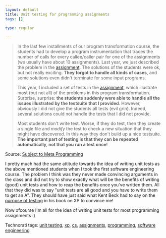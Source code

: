 ```yaml
--- 
layout: default
title: Unit testing for programming assignments
tags: []

type: regular

---
```

<blockquote> <p>In the last few installments of our program transformation course, the students had to develop a program instrumentation that traces the number of calls for every callee/caller pair for one of the assignments (we usually have about 10 assignments). Last year, we just described the problem in the <a href="http://www.cs.uu.nl/wiki/Pt03/AssignmentScopedDynamicRewriteRules">assignment</a>. The solutions of the students were ok, but not really exciting. <strong>They forgot to handle all kinds of cases</strong>, and some solutions even didn't terminate for some input programs.  <p>This year, I included a set of tests in the <a href="http://www.cs.uu.nl/wiki/Pt04/AssignmentConcreteObjectSyntax">assignment</a>, which illustrate most (but not all) of the problems in this program transformation. Surprise, surprise: <strong>the students suddenly were able to handle all the issues illustrated by the testsuite that I provided</strong>. However, obviously I did not give the students all tests (evil grin). Indeed, several solutions could not handle the tests that I did not provide.  <p>Most students don't write test. Worse, if they do test, then they create a single file and <em>modify</em> the test to check a new situation that they might have discovered. In this way they don't build up a nice testsuite.<strong> The important part of testing is that they can be repeated automatically, not that you run a test once!</strong></p></blockquote> <p>Source: <a href="http://mbravenboer.blogspot.com/index.html">Subject to Meta Programming</a> </p> <p>I pretty much had the same attitude towards the idea of writing unit tests as the above mentioned students when I took the first software engineering course. The problem I think was they never made convincing arguments in the class and did not try to show exactly what will be the benefits of&nbsp;writing (good)&nbsp;unit tests and how to reap the benefits once you've written them. All that they did was to say "unit tests are all good and you have to write them to get&nbsp;an A". They&nbsp;should have just said what Kent Beck had to say on the <a href="http://poundbang.in/2006/12/15/kent-beck-on-xp/">purpose of testing</a> in his book on XP to convince me! </p> <p>Now ofcourse I'm&nbsp;all for the idea of&nbsp;writing unit tests for most programming assignments :)</p> <div class="wlWriterSmartContent" id="0767317B-992E-4b12-91E0-4F059A8CECA8:24d65b54-630c-42a1-b1ef-0a73a683e2b2" contenteditable="false" style="padding-right: 0px; display: inline; padding-left: 0px; padding-bottom: 0px; margin: 0px; padding-top: 0px">Technorati tags: <a href="http://technorati.com/tags/unit%20testing" rel="tag">unit testing</a>, <a href="http://technorati.com/tags/xp" rel="tag">xp</a>, <a href="http://technorati.com/tags/cs" rel="tag">cs</a>, <a href="http://technorati.com/tags/assignments" rel="tag">assignments</a>, <a href="http://technorati.com/tags/programming" rel="tag">programming</a>, <a href="http://technorati.com/tags/software%20engineering" rel="tag">software engineering</a></div>

